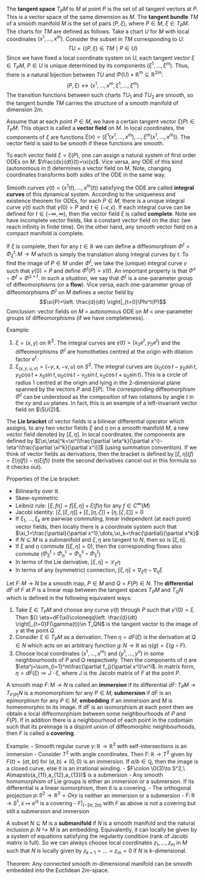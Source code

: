 The **tangent space** $T_P M$ to $M$ at point $P$ is the set of all tangent vectors at $P$. This is a vector space of the same dimension as $M$. The **tangent bundle** $TM$ of a smooth manifold $M$ is the set of pairs $(P,\xi)$, where $P\in M,\ \xi\in T_P M$. The charts for $TM$ are defined as follows. Take a chart $U$ for $M$ with local coordinates $(x^1, \dots, x^m)$. Consider the subset in $TM$ corresponding to $U$: $$TU=\{(P,\xi)\in TM \mid P\in U\}$$Since we have fixed a local coordinate system on U, each tangent vector $\xi\in T_P M,\ P\in U$ is unique determined by its components $(\xi^1,\dots, \xi^m)$. Thus, there is a natural bijection between $TU$ and $\Phi(U)\times\mathbb{R}^m\subseteq\mathbb{R}^{2m}$: $$(P,\xi)\leftrightarrow (x^1,\dots,x^m,\xi^1,\dots,\xi^m)$$ The transition functions between such charts $TU_1$ and $TU_2$ are smooth, so the tangent bundle $TM$ carries the structure of a smooth manifold of dimension $2m$.

Assume that at each point $P\in M$, we have a certain tangent vector $\xi(P)\in T_P M$. This object is called a **vector field** on $M$. In local coordinates, the components of $\xi$ are functions $\xi(x)= (\xi^1(x^1,\dots,x^m),\dots,\xi^m(x^1,\dots,x^m))$. The vector field is said to be smooth if these functions are smooth.

To each vector field $\xi=\xi(P)$, one can assign a natural system of first order ODEs on $M$: $\frac{dx}{dt}(t)=\xi(x)$. Vice versa, any ODE of this kind (autonomous in $t$) determines a vector field on M. Note, changing coordinates transforms both sides of the ODE in the same way.

Smooth curves $\gamma(t)=(x^1(t),\dots,x^m(t))$ satisfying the ODE are called **integral curves** of this dynamical system. According to the uniqueness and existence theorem for ODEs, for each $P\in M$, there is a unique integral curve $\gamma(t)$ such that $\gamma(0)=P$ and $t\in(-\epsilon,\epsilon)$. If each integral curve can be defined for $t\in(-\infty, \infty)$, then the vector field $\xi$ is called **complete**. Note we have incomplete vector fields, like a constant vector field on the disc (we reach infinity in finite time). On the other hand, any smooth vector field on a compact manifold is complete.

If $\xi$ is complete, then for any $t\in \mathbb{R}$ we can define a diffeomorphism $\Phi^t=\Phi^t_\xi\colon M\to M$ which is simply the translation along integral curves by $t$. To find the image of $P\in M$ under $\Phi^t$, we take the (unique) integral curve $\gamma$ such that $\gamma(0)=P$ and define $\Phi^t(P)=\gamma(t)$. An important property is that $\Phi^s\circ\Phi^t=\Phi^{s+t}$. In such a situation, we say that $\Phi^t$ is a one-parameter group of diffeomorphisms (or a **flow**). Vice versa, each one-parameter group of diffeomorphisms $\Phi^t$ on $M$ defines a vector field by $$\xi(P)=\left. \frac{d}{dt}  \right|_{t=0}\Phi^t(P)$$
Conclusion: vector fields on $M$ = autonomous ODE on $M$ = one-parameter groups of diffeomorphisms (if we have completeness).

Example:
1. $\xi=(x,y)$ on $\mathbb{R}^2$. The integral curves are $\gamma(t)=(x_0e^t, y_0e^t)$ and the diffeomorphisms $\Phi^t$ are homotheties centred at the origin with dilation factor $e^t$.
2. $\xi_{(x,y,u,v)} = (-y,x,-v,u)$ on $S^3$. The integral curves are $(x_0\cos t-y_0\sin t, y_0\cos t+x_0\sin t, u_0\cos t-v_0\sin t, v_0\cos t + u_0\sin t)$. This is a circle of radius $1$ centred at the origin and lying in the 2-dimensional plane spanned by the vectors $P$ and $\xi(P)$. The corresponding diffeomorphism $\Phi^t$ can be understood as the composition of two rotations by angle $t$ in the $xy$ and $uv$ planes. In fact, this is an example of a left-invariant vector field on $\SU(2)$.

The **Lie bracket** of vector fields is a bilinear differential operator which assigns, to any two vector fields $\xi$ and $\eta$ on a smooth manifold $M$, a new vector field denoted by $[\xi,\eta]$. In local coordinates, the components are defined by $[\xi,\eta]^k=\xi^i\frac{\partial \eta^k}{\partial x^i}-\eta^i\frac{\partial \xi^k}{\partial x^i}]$ (using summation convention). If we think of vector fields as derivations, then the bracket is defined by $[\xi,\eta](f)=\xi(\eta(f))-\eta(\xi(f))$ (note the second derivatives cancel out in this formula so it checks out).

Properties of the Lie bracket:
- Bilinearity over $\mathbb{R}$
- Skew-symmetric
- Leibniz rule: $[\xi,f\eta]=f[\xi,\eta]+\xi(f)\eta$ for any $f\in C^\infty(M)$
- Jacobi identity: $[\zeta,[\xi,\eta]]+[\xi,[\eta,\zeta]]+[\eta,[\zeta,\xi]]=0$
- If $\xi_1,\dots,\xi_k$ are pairwise commuting, linear independent (at each point) vector fields, then locally there is a coordinate system such that $\xi_1=\frac{\partial}{\partial x^1},\dots,\xi_k=\frac{\partial}{\partial x^k}$
- If $N\subseteq M$ is a submanifold and $\xi, \eta$ are tangent to $N$, then so is $[\xi,\eta]$.
- If $\xi$ and $\eta$ commute ($[\xi,\eta]=0$), then the corresponding flows also commute ($\Phi^t_\xi\circ\Phi^s_\eta=\Phi^s_\eta\circ\Phi^t_\xi$)
- In terms of the Lie derivative, $[\xi,\eta]=\mathcal{L}_\xi \eta$
- In terms of any (symmetric) connection, $[\xi,\eta]=\nabla_\xi\eta-\nabla_\eta\xi$

Let $F\colon M\to N$ be a smooth map, $P\in M$ and $Q=F(P)\in N$. The **differential** $dF$ of $F$ at $P$ is a linear map between the tangent spaces $T_PM$ and $T_QN$ which is defined in the following equivalent ways:

1. Take $\xi\in T_PM$ and choose any curve $\gamma(t)$ through $P$ such that $\gamma'(0)=\xi$. Then ${} \eta=dF(\xi)\coloneqq\left. \frac{d}{dt} \right|_{t=0}F(\gamma(t))\in T_QN$ is the tangent vector to the image of $\gamma$ at the point $Q$.
2. Consider $\xi\in T_PM$ as a derivation. Then $\eta=dF(\xi)$ is the derivation at $Q\in N$ which acts on an arbitrary function $g\colon N\to \mathbb{R}$ as $\eta(g)=\xi(g\circ F)$.
3. Choose local coordinates $(x^1,\dots,x^m)$ and $(y^1,\dots,y^n)$ in some neighbourhoods of $P$ and $Q$ respectively. Then the components of $\eta$ are $\eta^j=\sum_{i=1}^m\frac{\partial f_j}{\partial x^i}\xi^i$. In matrix form, $\eta=dF(\xi)\coloneqq J\cdot\xi$, where $J$ is the Jacobi matrix of $F$ at the point $P$.

A smooth map $F\colon M\to N$ is called an **immersion** if its differential $dF\colon T_PM\to T_{F(P)}N$ is a monomorphism for any $P\in M$, **submersion** if ${} dF {}$ is an epimorphism for any $P\in M$, **embedding** if an immersion and $M$ is homeomorphic to its image. If $dF$ is an isomorphism at each point then we obtain a local diffeomorphism between some neighbourhoods of $P$ and $F(P)$. If in addition there is a neighbourhood of each point in the codomain such that its preimage is a disjoint union of diffeomorphic neighbourhoods, then $F$ is called a **covering**.

Example: - Smooth regular curve $\gamma\colon \mathbb{R}\to \mathbb{R}^2$ with self-intersections is an immersion - Consider $T^2$ with angle coordinates. Then $F\colon \mathbb{R}\to T^2$ given by $F(t)=(at,bt)$ for $(a,b)\neq (0,0)$ is an immersion. If $a/b\in\mathbb{Q}$, then the image is a closed curve, else it is an irrational winding. - $F\colon \O(3)\to S^2,\ A\mapsto(a_{11},a_{12},a_{13})$ is a submersion - Any smooth homomorphism of Lie groups is either an immersion or a submersion. If its differential is a linear isomorphism, then it is a covering. - The orthogonal projection $p\colon S^2\to \mathbb{R}^2=Oxy$ is neither an immersion or a submersion - $F\colon \mathbb{R}\to S^1, x\mapsto e^{ix}$ is a covering - $\left. F \right|_{(-2\pi,2\pi)}$ with $F$ as above is not a covering but still a submersion and immersion

A subset $N\subseteq M$ is a **submanifold** if $N$ is a smooth manifold and the natural inclusion $p\colon N\hookrightarrow M$ is an embedding. Equivalently, it can locally be given by a system of equations satisfying the regularity condition (rank of Jacobi matrix is full). So we can always choose local coordinates $z_1,\dots,z_m$ in $M$ such that $N$ is locally given by $z_{k+1}=\dots=z_m=0$ if $N$ is $k$-dimensional.

Theorem:
Any connected smooth $m$-dimensional manifold can be smooth embedded into the Euclidean $2m$-space.
